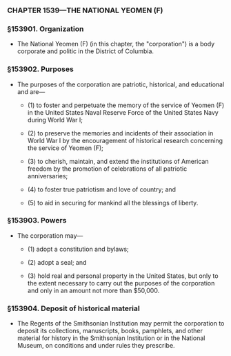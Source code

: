 ### **CHAPTER 1539—THE NATIONAL YEOMEN (F)**

### §153901. Organization
* The National Yeomen (F) (in this chapter, the "corporation") is a body corporate and politic in the District of Columbia.

### §153902. Purposes
* The purposes of the corporation are patriotic, historical, and educational and are—

  * (1) to foster and perpetuate the memory of the service of Yeomen (F) in the United States Naval Reserve Force of the United States Navy during World War I;

  * (2) to preserve the memories and incidents of their association in World War I by the encouragement of historical research concerning the service of Yeomen (F);

  * (3) to cherish, maintain, and extend the institutions of American freedom by the promotion of celebrations of all patriotic anniversaries;

  * (4) to foster true patriotism and love of country; and

  * (5) to aid in securing for mankind all the blessings of liberty.

### §153903. Powers
* The corporation may—

  * (1) adopt a constitution and bylaws;

  * (2) adopt a seal; and

  * (3) hold real and personal property in the United States, but only to the extent necessary to carry out the purposes of the corporation and only in an amount not more than $50,000.

### §153904. Deposit of historical material
* The Regents of the Smithsonian Institution may permit the corporation to deposit its collections, manuscripts, books, pamphlets, and other material for history in the Smithsonian Institution or in the National Museum, on conditions and under rules they prescribe.
